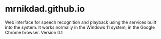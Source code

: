 # mrnikdad.github.io

Web interface for speech recognition and playback using the services built into the system. 
It works normally in the Windows 11 system, in the Google Chrome browser. Version 0.1
